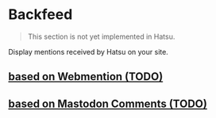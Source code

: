 # Backfeed

> This section is not yet implemented in Hatsu.

Display mentions received by Hatsu on your site.

## [based on Webmention (TODO)](./backfeed-based-on-webmention.md)

## [based on Mastodon Comments (TODO)](./backfeed-based-on-mastodon-comments.md)
